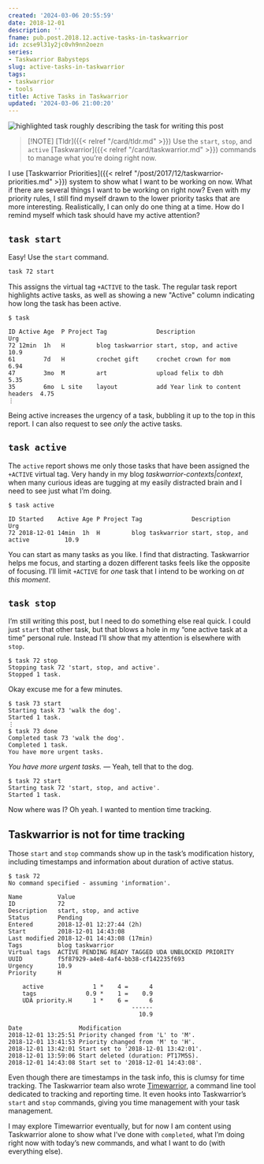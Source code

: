 ```yaml
---
created: '2024-03-06 20:55:59'
date: 2018-12-01
description: ''
fname: pub.post.2018.12.active-tasks-in-taskwarrior
id: zcse9l31y2jc0vh9nn2oezn
series:
- Taskwarrior Babysteps
slug: active-tasks-in-taskwarrior
tags:
- taskwarrior
- tools
title: Active Tasks in Taskwarrior
updated: '2024-03-06 21:00:20'
---
```


![highlighted task roughly describing the task for writing this post](assets/img/2018/cover-2018-12-01.png)

> [!NOTE] [Tldr]({{< relref "/card/tldr.md" >}})
> Use the `start`, `stop`, and `active` [Taskwarrior]({{< relref "/card/taskwarrior.md" >}}) commands to manage what you’re doing right now.

I use [Taskwarrior Priorities]({{< relref "/post/2017/12/taskwarrior-priorities.md" >}}) system to show what I want to be working on now. What if there are several things I want to be working on right now? Even with my priority rules, I still find myself drawn to the lower priority tasks that are more interesting. Realistically, I can only do one thing at a time. How do I remind myself which task should have my active attention?

## `task start`

Easy! Use the `start` command.

```bash
task 72 start
```

This assigns the virtual tag `+ACTIVE` to the task. The regular task report highlights active tasks, as well as showing a new "Active" column indicating how long the task has been active.

```console
$ task

ID Active Age  P Project Tag              Description                       Urg
72 12min  1h   H         blog taskwarrior start, stop, and active           10.9
61        7d   H         crochet gift     crochet crown for mom             6.94
47        3mo  M         art              upload felix to dbh               5.35
35        6mo  L site    layout           add Year link to content headers  4.75
⋮
```

Being active increases the urgency of a task, bubbling it up to the top in this report. I can also request to see *only* the active tasks.

## `task active`

The `active` report shows me only those tasks that have been assigned the `+ACTIVE` virtual tag. Very handy in my blog *taskwarrior-contexts|context*, when many curious ideas are tugging at my easily distracted brain and I need to see just what I’m doing.

```console
$ task active

ID Started    Active Age P Project Tag              Description                      Urg
72 2018-12-01 14min  1h  H         blog taskwarrior start, stop, and active          10.9
```

You can start as many tasks as you like. I find that distracting. Taskwarrior helps me focus, and starting a dozen different tasks feels like the opposite of focusing. I’ll limit `+ACTIVE` for *one* task that I intend to be working on *at this moment*.

## `task stop`

I’m still writing this post, but I need to do something else real quick. I could just `start` that other task, but that blows a hole in my “one active task at a time” personal rule. Instead I’ll show that my attention is elsewhere with `stop`.

```console
$ task 72 stop
Stopping task 72 'start, stop, and active'.
Stopped 1 task.
```

Okay excuse me for a few minutes.

```console
$ task 73 start
Starting task 73 'walk the dog'.
Started 1 task.
⋮
$ task 73 done
Completed task 73 'walk the dog'.
Completed 1 task.
You have more urgent tasks.
```

*You have more urgent tasks.* — Yeah, tell that to the dog.

```console
$ task 72 start
Starting task 72 'start, stop, and active'.
Started 1 task.
```

Now where was I? Oh yeah. I wanted to mention time tracking.

## Taskwarrior is not for time tracking

Those `start` and `stop` commands show up in the task’s modification history, including timestamps and information about duration of active status.

```console
$ task 72
No command specified - assuming 'information'.

Name          Value
ID            72
Description   start, stop, and active
Status        Pending
Entered       2018-12-01 12:27:44 (2h)
Start         2018-12-01 14:43:08
Last modified 2018-12-01 14:43:08 (17min)
Tags          blog taskwarrior
Virtual tags  ACTIVE PENDING READY TAGGED UDA UNBLOCKED PRIORITY
UUID          f5f87929-a4e8-4af4-bb38-cf142235f693
Urgency       10.9
Priority      H

    active              1 *    4 =      4
    tags              0.9 *    1 =    0.9
    UDA priority.H      1 *    6 =      6
                                   ------
                                     10.9

Date                Modification
2018-12-01 13:25:51 Priority changed from 'L' to 'M'.
2018-12-01 13:41:53 Priority changed from 'M' to 'H'.
2018-12-01 13:42:01 Start set to '2018-12-01 13:42:01'.
2018-12-01 13:59:06 Start deleted (duration: PT17M5S).
2018-12-01 14:43:08 Start set to '2018-12-01 14:43:08'.
```

Even though there are timestamps in the task info, this is clumsy for time tracking. The Taskwarrior team also wrote [Timewarrior](https://taskwarrior.org/docs/timewarrior), a command line tool dedicated to tracking and reporting time. It even hooks into Taskwarrior’s `start` and `stop` commands, giving you time management with your task management.

I may explore Timewarrior eventually, but for now I am content using Taskwarrior alone to show what I’ve done with `completed`, what I’m doing right now with today’s new commands, and what I want to do (with everything else).